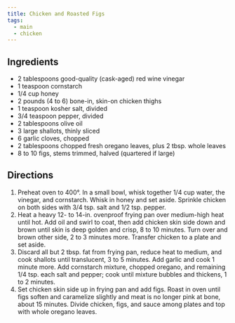 ```yaml
---
title: Chicken and Roasted Figs
tags:
  - main
  - chicken
---
```


## Ingredients

* 2 tablespoons good-quality (cask-aged) red wine vinegar
* 1 teaspoon cornstarch
* 1/4 cup honey
* 2 pounds (4 to 6) bone-in, skin-on chicken thighs
* 1 teaspoon kosher salt, divided
* 3/4 teaspoon pepper, divided
* 2 tablespoons olive oil
* 3 large shallots, thinly sliced
* 6 garlic cloves, chopped
* 2 tablespoons chopped fresh oregano leaves, plus 2 tbsp. whole leaves
* 8 to 10 figs, stems trimmed, halved (quartered if large)

## Directions

1. Preheat oven to 400°. In a small bowl, whisk together 1/4 cup water, the vinegar, and cornstarch. Whisk in honey and set aside. Sprinkle chicken on both sides with 3/4 tsp. salt and 1/2 tsp. pepper.
1. Heat a heavy 12- to 14-in. ovenproof frying pan over medium-high heat until hot. Add oil and swirl to coat, then add chicken skin side down and brown until skin is deep golden and crisp, 8 to 10 minutes. Turn over and brown other side, 2 to 3 minutes more. Transfer chicken to a plate and set aside.
1. Discard all but 2 tbsp. fat from frying pan, reduce heat to medium, and cook shallots until translucent, 3 to 5 minutes. Add garlic and cook 1 minute more. Add cornstarch mixture, chopped oregano, and remaining 1/4 tsp. each salt and pepper; cook until mixture bubbles and thickens, 1 to 2 minutes.
1. Set chicken skin side up in frying pan and add figs. Roast in oven until figs soften and caramelize slightly and meat is no longer pink at bone, about 15 minutes. Divide chicken, figs, and sauce among plates and top with whole oregano leaves.